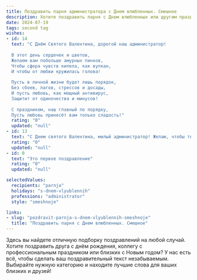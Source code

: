 ```yaml
---
title: Поздравить парня администратора с Днем влюбленных. Смешное
description: Хотите поздравить парня с Днем влюбленных или другим праздником? Наш ИИ создаст незабываемое поздравление, а вы обязательно выделитесь среди других.  
date: 2024-07-19
tags: second tag
wishes:
- id: 14
  text: "С Днём Святого Валентина, дорогой наш администратор!
  
  В этот день сердечек и цветов,
  Желаем вам побольше амурных пинков,
  Чтобы сфера чувств кипела, как вулкан,
  И чтобы от любви кружилась голова!
  
  Пусть в личной жизни будет лишь порядок,
  Без сбоев, лагов, стрессов и досады,
  И пусть любовь, как мощный антивирус,
  Защитит от одиночества и минусов!
  
  С праздником, наш главный по порядку,
  Пусть любовь принесёт вам только сладость!"
  rating: "0"
  updated: "null"
- id: 13
  text: "С Днем святого Валентина, милый администратор! Желаю, чтобы твоё сердце всегда было переполнено любовью, а в твоей жизни царил вечный \"happy hour\"! Пусть каждый клиент будет мил, как утренний кофе, а работа приносит столько же радости, сколько чаевые в конце смены. И помни, даже если рутина закружит тебя, как в вихре, всегда знай, что я — твоя валентинка, всегда рядом и готова поддержать. 🥰"
  rating: "0"
  updated: "null"
- id: 0
  text: "Это первое поздравление"
  rating: "0"
  updated: "null"

selectedValues:
  recipients: "parnja"
  holidays: "s-dnem-vlyublennih"
  professions: "administrator"
  style: "smeshnoje"

links:
- slug: "pozdravit-parnja-s-dnem-vlyublennih-smeshnoje"
  title: "Поздравить парня с Днем влюбленных. Смешное"
---
```


Здесь вы найдете отличную подборку поздравлений на любой случай. 
Хотите поздравить друга с днём рождения, коллегу с профессиональным праздником или близких с Новым годом? У нас есть всё, чтобы сделать ваш поздравительный текст незабываемым. Выбирайте нужную категорию и находите лучшие слова для ваших близких и друзей!
